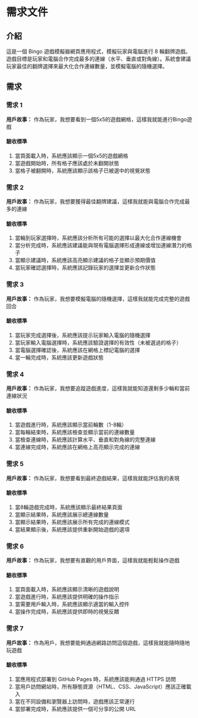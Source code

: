 # 需求文件

## 介紹

這是一個 Bingo 遊戲模擬器網頁應用程式，模擬玩家與電腦進行 8 輪翻牌遊戲。遊戲目標是玩家和電腦合作完成最多的連線（水平、垂直或對角線）。系統會建議玩家最佳的翻牌選擇來最大化合作連線數量，並模擬電腦的隨機選擇。

## 需求

### 需求 1

**用戶故事：** 作為玩家，我想要看到一個5x5的遊戲網格，這樣我就能進行Bingo遊戲

#### 驗收標準

1. 當頁面載入時，系統應該顯示一個5x5的遊戲網格
2. 當遊戲開始時，所有格子應該處於未翻開狀態
3. 當格子被翻開時，系統應該顯示該格子已被選中的視覺狀態

### 需求 2

**用戶故事：** 作為玩家，我想要獲得最佳翻牌建議，這樣我就能與電腦合作完成最多的連線

#### 驗收標準

1. 當輪到玩家選擇時，系統應該分析所有可能的選擇以最大化合作連線機會
2. 當分析完成時，系統應該建議能與現有電腦選擇形成連線或增加連線潛力的格子
3. 當顯示建議時，系統應該高亮顯示建議的格子並顯示預期價值
4. 當玩家確認選擇時，系統應該記錄玩家的選擇並更新合作狀態

### 需求 3

**用戶故事：** 作為玩家，我想要模擬電腦的隨機選擇，這樣我就能完成完整的遊戲回合

#### 驗收標準

1. 當玩家完成選擇後，系統應該提示玩家輸入電腦的隨機選擇
2. 當玩家輸入電腦選擇時，系統應該驗證選擇的有效性（未被選過的格子）
3. 當電腦選擇確認後，系統應該在網格上標記電腦的選擇
4. 當一輪完成時，系統應該更新遊戲狀態

### 需求 4

**用戶故事：** 作為玩家，我想要追蹤遊戲進度，這樣我就能知道還剩多少輪和當前連線狀況

#### 驗收標準

1. 當遊戲進行時，系統應該顯示當前輪數（1-8輪）
2. 當每輪結束時，系統應該檢查並顯示當前的連線數量
3. 當檢查連線時，系統應該計算水平、垂直和對角線的完整連線
4. 當連線完成時，系統應該在網格上高亮顯示完成的連線

### 需求 5

**用戶故事：** 作為玩家，我想要看到最終遊戲結果，這樣我就能評估我的表現

#### 驗收標準

1. 當8輪遊戲完成時，系統應該顯示最終結果頁面
2. 當顯示結果時，系統應該展示總連線數量
3. 當顯示結果時，系統應該展示所有完成的連線模式
4. 當結果顯示後，系統應該提供重新開始遊戲的選項

### 需求 6

**用戶故事：** 作為玩家，我想要有直觀的用戶界面，這樣我就能輕鬆操作遊戲

#### 驗收標準

1. 當頁面載入時，系統應該顯示清晰的遊戲說明
2. 當遊戲進行時，系統應該提供明確的操作指示
3. 當需要用戶輸入時，系統應該顯示適當的輸入控件
4. 當操作完成時，系統應該提供即時的視覺反饋

### 需求 7

**用戶故事：** 作為用戶，我想要能夠通過網路訪問這個遊戲，這樣我就能隨時隨地玩遊戲

#### 驗收標準

1. 當應用程式部署到 GitHub Pages 時，系統應該能夠通過 HTTPS 訪問
2. 當用戶訪問網站時，所有靜態資源（HTML、CSS、JavaScript）應該正確載入
3. 當在不同設備和瀏覽器上訪問時，遊戲應該正常運行
4. 當部署完成時，系統應該提供一個可分享的公開 URL
